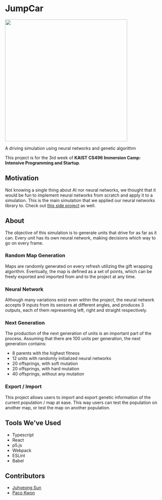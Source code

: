 # JumpCar

<img src="https://i.imgur.com/gZUgufI.png" width="400">

A driving simulation using neural networks and genetic algorithm

This project is for the 3rd week of **KAIST CS496 Immersion Camp: Intensive Programming and Startup**.

## Motivation
Not knowing a single thing about AI nor neural networks, we thought that it would be fun to implement neural networks from scratch and apply it to a simulation. This is the main simulation that we applied our neural networks library to. Check out [this side project](https://github.com/JumpingCar/JumpingBird) as well.

## About
The objective of this simulation is to generate units that drive for as far as it can. Every unit has its own neural network, making decisions which way to go on every frame. 

### Random Map Generation
Maps are randomly generated on every refresh utilizing the gift wrapping algorithm. Eventually, the map is defined as a set of points, which can be freely exported and imported from and to the project at any time.

### Neural Network
Although many variations exist even within the project, the neural network accepts 9 inputs from its sensors at different angles, and produces 3 outputs, each of them representing left, right and straight respectively.

### Next Generation
The production of the next generation of units is an important part of the process. Assuming that there are 100 units per generation, the next generation contains:
* 8 parents with the highest fitness
* 12 units with randomly initialized neural networks
* 20 offsprings, with soft mutation
* 20 offsprings, with hard mutation
* 40 offsprings, without any mutation

### Export / Import
This project allows users to import and export genetic information of the current population / map at ease. This way users can test the population on another map, or test the map on another population.

## Tools We've Used
* Typescript
* React
* p5.js
* Webpack
* ESLint
* Babel

## Contributors
* [Juhyeong Sun](https://github.com/Sunjuhyeong)
* [Paco Kwon](https://github.com/pacokwon)